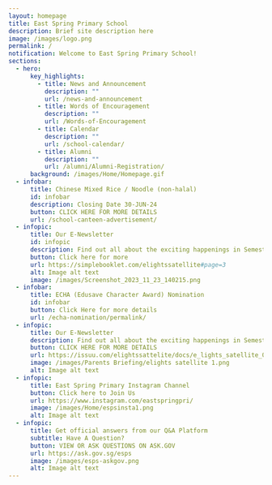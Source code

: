 ```yaml
---
layout: homepage
title: East Spring Primary School
description: Brief site description here
image: /images/logo.png
permalink: /
notification: Welcome to East Spring Primary School!
sections:
  - hero:
      key_highlights:
        - title: News and Announcement
          description: ""
          url: /news-and-announcement
        - title: Words of Encouragement
          description: ""
          url: /Words-of-Encouragement
        - title: Calendar
          description: ""
          url: /school-calendar/
        - title: Alumni
          description: ""
          url: /alumni/Alumni-Registration/
      background: /images/Home/Homepage.gif
  - infobar:
      title: Chinese Mixed Rice / Noodle (non-halal)
      id: infobar
      description: Closing Date 30-JUN-24
      button: CLICK HERE FOR MORE DETAILS
      url: /school-canteen-advertisement/
  - infopic:
      title: Our E-Newsletter
      id: infopic
      description: Find out all about the exciting happenings in Semester 2...
      button: Click here for more
      url: https://simplebooklet.com/elightssatellite#page=3
      alt: Image alt text
      image: /images/Screenshot_2023_11_23_140215.png
  - infobar:
      title: ECHA (Edusave Character Award) Nomination
      id: infobar
      button: Click Here for more details
      url: /echa-nomination/permalink/
  - infopic:
      title: Our E-Newsletter
      description: Find out all about the exciting happenings in Semester 1
      button: CLICK HERE FOR MORE DETAILS
      url: https://issuu.com/elightssattelite/docs/e_lights_satellite_002
      image: /images/Parents Briefing/elights satellite 1.png
      alt: Image alt text
  - infopic:
      title: East Spring Primary Instagram Channel
      button: Click here to Join Us
      url: https://www.instagram.com/eastspringpri/
      image: /images/Home/espsinsta1.png
      alt: Image alt text
  - infopic:
      title: Get official answers from our Q&A Platform
      subtitle: Have A Question?
      button: VIEW OR ASK QUESTIONS ON ASK.GOV
      url: https://ask.gov.sg/esps
      image: /images/esps-askgov.png
      alt: Image alt text
---
```

